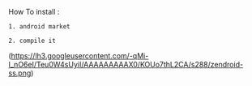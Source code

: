 How To install :

    1. android market

    2. compile it


(https://lh3.googleusercontent.com/-qMi-I_nO6eI/Teu0W4sUyiI/AAAAAAAAAX0/KOUo7thL2CA/s288/zendroid-ss.png)
